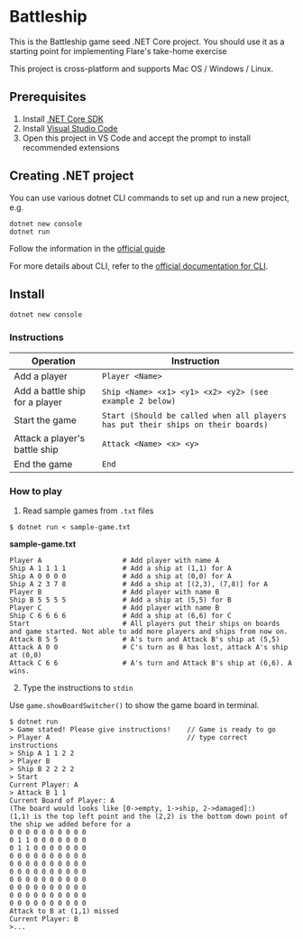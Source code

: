 # Battleship

This is the Battleship game seed .NET Core project. You should use it as a starting point for implementing Flare's take-home exercise

This project is cross-platform and supports Mac OS / Windows / Linux.

## Prerequisites

1. Install [.NET Core SDK](https://dotnet.microsoft.com/download)
2. Install [Visual Studio Code](https://code.visualstudio.com/)
3. Open this project in VS Code and accept the prompt to install recommended extensions

## Creating .NET project

You can use various dotnet CLI commands to set up and run a new project, e.g.

```
dotnet new console
dotnet run
```

Follow the information in the [official guide](https://docs.microsoft.com/en-us/dotnet/core/tutorials/with-visual-studio-code)

For more details about CLI, refer to the [official documentation for CLI](https://docs.microsoft.com/en-us/dotnet/core/tools/?tabs=netcore2x).

## Install

```
dotnet new console
```

### Instructions

| Operation                      | Instruction                                                                     |
| ------------------------------ | ------------------------------------------------------------------------------- |
| Add a player                   | `Player <Name>`                                                                 |
| Add a battle ship for a player | `Ship <Name> <x1> <y1> <x2> <y2> (see example 2 below)`                         |
| Start the game                 | `Start (Should be called when all players has put their ships on their boards)` |
| Attack a player's battle ship  | `Attack <Name> <x> <y>`                                                         |
| End the game                   | `End`                                                                           |

### How to play

1. Read sample games from `.txt` files

```
$ dotnet run < sample-game.txt
```

**sample-game.txt**

```
Player A                    # Add player with name A
Ship A 1 1 1 1              # Add a ship at (1,1) for A
Ship A 0 0 0 0              # Add a ship at (0,0) for A
Ship A 2 3 7 8              # Add a ship at [(2,3), (7,8)] for A
Player B                    # Add player with name B
Ship B 5 5 5 5              # Add a ship at (5,5) for B
Player C                    # Add player with name B
Ship C 6 6 6 6              # Add a ship at (6,6) for C
Start                       # All players put their ships on boards and game started. Not able to add more players and ships from now on.
Attack B 5 5                # A's turn and Attack B's ship at (5,5)
Attack A 0 0                # C's turn as B has lost, attack A's ship at (0,0)
Attack C 6 6                # A's turn and Attack B's ship at (6,6). A wins.
```

2. Type the instructions to `stdin`

Use `game.showBoardSwitcher()` to show the game board in terminal.

```
$ dotnet run
> Game stated! Please give instructions!    // Game is ready to go
> Player A                                  // type correct instructions
> Ship A 1 1 2 2
> Player B
> Ship B 2 2 2 2
> Start
Current Player: A
> Attack B 1 1
Current Board of Player: A
(The board would looks like [0->empty, 1->ship, 2->damaged]:)
(1,1) is the top left point and the (2,2) is the bottom down point of the ship we added before for a
0 0 0 0 0 0 0 0 0 0
0 1 1 0 0 0 0 0 0 0
0 1 1 0 0 0 0 0 0 0
0 0 0 0 0 0 0 0 0 0
0 0 0 0 0 0 0 0 0 0
0 0 0 0 0 0 0 0 0 0
0 0 0 0 0 0 0 0 0 0
0 0 0 0 0 0 0 0 0 0
0 0 0 0 0 0 0 0 0 0
0 0 0 0 0 0 0 0 0 0
Attack to B at (1,1) missed
Current Player: B
>...
```

